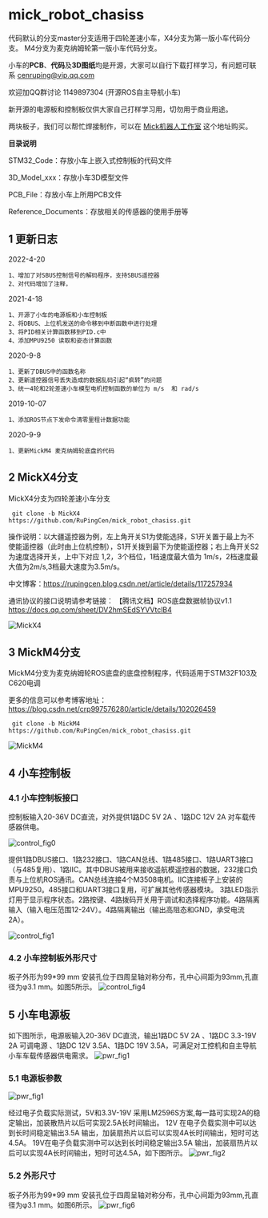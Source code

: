 # mick_robot_chasiss
代码默认的分支master分支适用于四轮差速小车，X4分支为第一版小车代码分支。 M4分支为麦克纳姆轮第一版小车代码分支。

小车的**PCB**、**代码**及**3D图纸**均是开源，大家可以自行下载打样学习，有问题可联系 cenruping@vip.qq.com

欢迎加QQ群讨论  1149897304 (开源ROS自主导航小车)

新开源的电源板和控制板仅供大家自己打样学习用，切勿用于商业用途。

两块板子，我们可以帮忙焊接制作，可以在 [Mick机器人工作室](https://item.taobao.com/item.htm?ft=t&id=645849745246) 这个地址购买。

**目录说明**

STM32_Code：存放小车上嵌入式控制板的代码文件

3D_Model_xxx：存放小车3D模型文件

PCB_File：存放小车上所用PCB文件

Reference_Documents：存放相关的传感器的使用手册等

## 1 更新日志
2022-4-20

	1、增加了对SBUS控制信号的解码程序，支持SBUS遥控器
	2、对代码增加了注释，

2021-4-18

	1、开源了小车的电源板和小车控制板
	2、将DBUS、上位机发送的命令移到中断函数中进行处理
	3、将PID相关计算函数移到PID.c中
	4、添加MPU9250 读取和姿态计算函数 

2020-9-8

	1、更新了DBUS中的函数名称
	2、更新遥控器信号丢失造成的数据乱码引起“疯转”的问题
	3、统一4轮和2轮差速小车模型电机控制函数的单位为 m/s  和 rad/s 

 2019-10-07

	1、添加ROS节点下发命令清零里程计数据功能

 2020-9-9 

	1、更新MickM4 麦克纳姆轮底盘的代码

## 2 MickX4分支
MickX4分支为四轮差速小车分支

```
 git clone -b MickX4 https://github.com/RuPingCen/mick_robot_chasiss.git
```

操作说明：以大疆遥控器为例，左上角开关S1为使能选择，S1开关置于最上为不使能遥控器（此时由上位机控制），S1开关拨到最下为使能遥控器；右上角开关S2为速度选择开关，上中下对应 1,2，3个档位，1档速度最大值为 1m/s，2档速度最大值为2m/s,3档最大速度为3.5m/s。

中文博客：https://rupingcen.blog.csdn.net/article/details/117257934

通讯协议的接口说明请参考链接： 【腾讯文档】ROS底盘数据帧协议v1.1
https://docs.qq.com/sheet/DV2hmSEdSYVVtclB4

![MickX4](https://raw.githubusercontent.com/RuPingCen/blog/master/mick_robot_chasiss/fig//mickx4.png)

## 3 MickM4分支
MickM4分支为麦克纳姆轮ROS底盘的底盘控制程序，代码适用于STM32F103及C620电调

更多的信息可以参考博客地址：https://blog.csdn.net/crp997576280/article/details/102026459

```
 git clone -b MickM4 https://github.com/RuPingCen/mick_robot_chasiss.git
```
![MickM4](https://raw.githubusercontent.com/RuPingCen/blog/master/mick_robot_chasiss/fig/MickM4.png)

## 4 小车控制板

### 4.1 小车控制板接口

控制板输入20-36V DC直流，对外提供1路DC 5V 2A 、1路DC 12V 2A 对车载传感器供电。

![control_fig0](https://raw.githubusercontent.com/RuPingCen/blog/master/mick_robot_chasiss/fig/control_fig0.png)

提供1路DBUS接口、1路232接口、1路CAN总线、1路485接口、1路UART3接口（与485复用）、1路IIC。其中DBUS被用来接收遥航模遥控器的数据，232接口负责与上位机ROS通讯。CAN总线连接4个M3508电机。IIC连接板子上安装的MPU9250。485接口和UART3接口复用，可扩展其他传感器模块。
3路LED指示灯用于显示程序状态。2路按键、4路拨码开关用于调试和选择程序功能。4路隔离输入（输入电压范围12-24V）。4路隔离输出（输出高阻态和GND，承受电流2A）。

![control_fig1](https://raw.githubusercontent.com/RuPingCen/blog/master/mick_robot_chasiss/fig/control_fig1.png)

### 4.2 小车控制板外形尺寸

板子外形为99*99 mm 安装孔位于四周呈轴对称分布，孔中心间距为93mm,孔直径为φ3.1 mm。如图5所示。
![control_fig4](https://raw.githubusercontent.com/RuPingCen/blog/master/mick_robot_chasiss/fig/control_fig4.png)


## 5 小车电源板
如下图所示，电源板输入20-36V DC直流，输出1路DC 5V 2A 、1路DC 3.3-19V 2A 可调电源 、1路DC 12V 3.5A、1路DC 19V 3.5A，可满足对工控机和自主导航小车车载传感器供电需求。
![pwr_fig1](https://raw.githubusercontent.com/RuPingCen/blog/master/mick_robot_chasiss/fig/pwr_fig1.png)

### 5.1 电源板参数

![pwr_fig1](https://raw.githubusercontent.com/RuPingCen/blog/master/mick_robot_chasiss/fig/pwr_fig3.png)

经过电子负载实际测试，5V和3.3V-19V 采用LM2596S方案,每一路可实现2A的稳定输出，加装散热片以后可实现2.5A长时间输出。
12V 在电子负载实测中可以达到长时间稳定输出3.5A 输出，加装扇热片以后可以实现4A长时间输出，短时可达4.5A。
19V在电子负载实测中可以达到长时间稳定输出3.5A 输出，加装扇热片以后可以实现4A长时间输出，短时可达4.5A，如下图所示。
![pwr_fig2](https://raw.githubusercontent.com/RuPingCen/blog/master/mick_robot_chasiss/fig/pwr_fig2.png)

### 5.2 外形尺寸
板子外形为99*99 mm 安装孔位于四周呈轴对称分布，孔中心间距为93mm,孔直径为φ3.1 mm。如图6所示。
![pwr_fig6](https://raw.githubusercontent.com/RuPingCen/blog/master/mick_robot_chasiss/fig/pwr_fig6.png)
